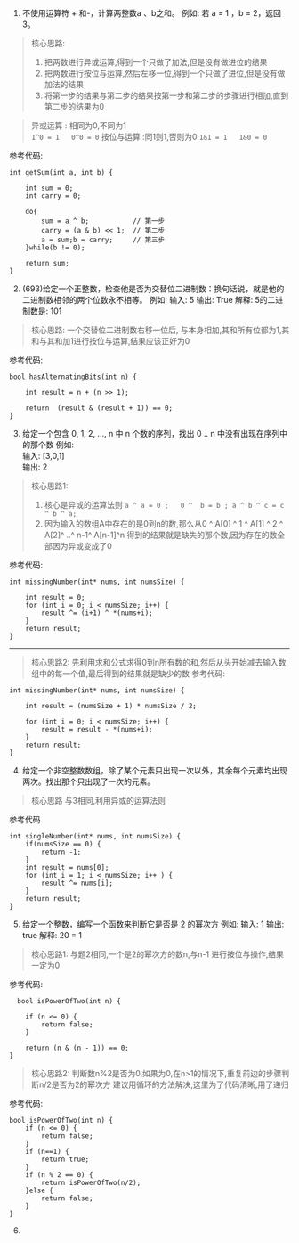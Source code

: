 1. 不使用运算符 + 和-，计算两整数a 、b之和。
  例如:  若 a = 1 ，b = 2，返回 3。
> 核心思路:
> 1. 把两数进行异或运算,得到一个只做了加法,但是没有做进位的结果
> 2. 把两数进行按位与运算,然后左移一位,得到一个只做了进位,但是没有做加法的结果
> 3. 将第一步的结果与第二步的结果按第一步和第二步的步骤进行相加,直到第二步的结果为0

> 异或运算 : 相同为0,不同为1     
> ```1^0 = 1   0^0 = 0```
> 按位与运算 :同1则1,否则为0
> ```1&1 = 1   1&0 = 0```

参考代码:
```
int getSum(int a, int b) {
    
    int sum = 0;
    int carry = 0;
    
    do{
        sum = a ^ b;           // 第一步
        carry = (a & b) << 1;  // 第二步
        a = sum;b = carry;     // 第三步
    }while(b != 0);
        
    return sum;
}
```

2. (693)给定一个正整数，检查他是否为交替位二进制数：换句话说，就是他的二进制数相邻的两个位数永不相等。
  例如: 
  输入: 5
  输出: True
  解释: 5的二进制数是: 101
> 核心思路:
>  一个交替位二进制数右移一位后, 与本身相加,其和所有位都为1,其和与其和加1进行按位与运算,结果应该正好为0

参考代码:
```
bool hasAlternatingBits(int n) {
    
    int result = n + (n >> 1);
    
    return  (result & (result + 1)) == 0;
}
```

3. 给定一个包含 0, 1, 2, ..., n 中 n 个数的序列，找出 0 .. n 中没有出现在序列中的那个数
  例如:  
  输入: [3,0,1]  
  输出: 2
>核心思路1:
>1.  核心是异或的运算法则 
>  `a ^ a = 0 ;   0 ^  b = b ; a ^ b ^ c = c ^ b ^ a;  `
>2.  因为输入的数组A中存在的是0到n的数,那么从0 ^ A[0] ^ 1 ^ A[1] ^ 2 ^ A[2]^ ..^ n-1^ A[n-1]^n 得到的结果就是缺失的那个数,因为存在的数全部因为异或变成了0

参考代码:
```
int missingNumber(int* nums, int numsSize) {
    
    int result = 0;
    for (int i = 0; i < numsSize; i++) {
        result ^= (i+1) ^ *(nums+i);
    }
    return result;
}
```
----
>核心思路2:
>先利用求和公式求得0到n所有数的和,然后从头开始减去输入数组中的每一个值,最后得到的结果就是缺少的数
>参考代码:
```
int missingNumber(int* nums, int numsSize) {
    
    int result = (numsSize + 1) * numsSize / 2;
    
    for (int i = 0; i < numsSize; i++) {
        result = result - *(nums+i);
    }
    return result;
}
```
4.  给定一个非空整数数组，除了某个元素只出现一次以外，其余每个元素均出现两次。找出那个只出现了一次的元素。
> 核心思路
> 与3相同,利用异或的运算法则

参考代码
```
int singleNumber(int* nums, int numsSize) {
	if(numsSize == 0) {
        return -1;
	}
    int result = nums[0];
    for (int i = 1; i < numsSize; i++ ) {
        result ^= nums[i];
    }
    return result;
}
```
5. 给定一个整数，编写一个函数来判断它是否是 2 的幂次方
  例如:
  输入: 1
  输出: true
  解释: 20 = 1
> 核心思路1:
> 与题2相同,一个是2的幂次方的数n,与n-1 进行按位与操作,结果一定为0

参考代码:
```
  bool isPowerOfTwo(int n) {
    
    if (n <= 0) {
        return false;
    }
    
    return (n & (n - 1)) == 0;
}
```
>核心思路2:
>判断数n%2是否为0,如果为0,在n>1的情况下,重复前边的步骤判断n/2是否为2的幂次方
>建议用循环的方法解决,这里为了代码清晰,用了递归

参考代码:
```
bool isPowerOfTwo(int n) {
    if (n <= 0) {
        return false;
    }
    if (n==1) {
        return true;
    }
    if (n % 2 == 0) {
        return isPowerOfTwo(n/2);
    }else {
        return false;
    }
}
```
6. 